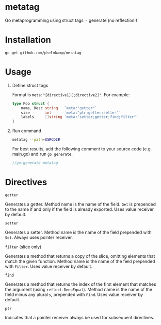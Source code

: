 # metatag
Go metaprogramming using struct tags + generate (no reflection!)

# Installation
`go get github.com/phelmkamp/metatag`

# Usage
1. Define struct tags

	Format is `meta:"[directive1][;directive2]"`. For example:
	```go
	type Foo struct {
		name, Desc string   `meta:"getter"`
		size       int      `meta:"ptr;getter;setter"`
		labels     []string `meta:"setter;getter;find;filter"`
	}
	```

2. Run command
	```bash
	metatag --path=$SRCDIR
	```

	For best results, add the following comment to your source code (e.g. main.go) and run `go generate`.

	```go
	//go:generate metatag
	```

# Directives
`getter`

Generates a getter. Method name is the name of the field. `Get` is prepended to the name if and only if the field is already exported. Uses value receiver by default.

`setter`

Generates a setter. Method name is the name of the field prepended with `Set`. Always uses pointer receiver.

`filter` (slice only)

Generates a method that returns a copy of the slice, omitting elements that match the given function. Method name is the name of the field prepended with `Filter`. Uses value receiver by default.

`find`

Generates a method that returns the index of the first element that matches the argument (using `reflect.DeepEqual`). Method name is the name of the field minus any plural `s`, prepended with `Find`. Uses value receiver by default.

`ptr`

Indicates that a pointer receiver always be used for subsequent directives.
